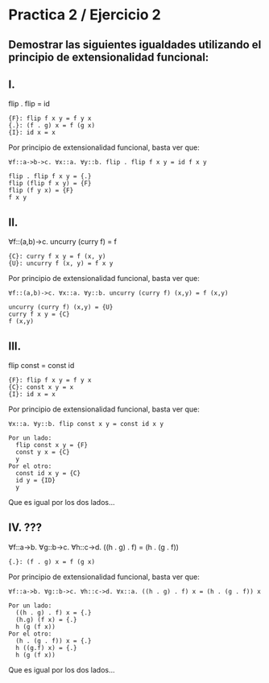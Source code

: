 # Practica 2 / Ejercicio 2 
## Demostrar las siguientes igualdades utilizando el principio de extensionalidad funcional:
## I.  
flip . flip = id
```
{F}: flip f x y = f y x
{.}: (f . g) x = f (g x)
{I}: id x = x
```
Por principio de extensionalidad funcional, basta ver que:
```
∀f::a->b->c. ∀x::a. ∀y::b. flip . flip f x y = id f x y
```
```
flip . flip f x y = {.}
flip (flip f x y) = {F}
flip (f y x) = {F}
f x y
```
## II.  
∀f::(a,b)->c. uncurry (curry f) = f
```
{C}: curry f x y = f (x, y)
{U}: uncurry f (x, y) = f x y
```
Por principio de extensionalidad funcional, basta ver que:
```
∀f::(a,b)->c. ∀x::a. ∀y::b. uncurry (curry f) (x,y) = f (x,y)
```
```
uncurry (curry f) (x,y) = {U}
curry f x y = {C}
f (x,y)
```
## III.
flip const = const id
```
{F}: flip f x y = f y x
{C}: const x y = x
{I}: id x = x
```
Por principio de extensionalidad funcional, basta ver que:
```
∀x::a. ∀y::b. flip const x y = const id x y
```
```
Por un lado:
  flip const x y = {F}
  const y x = {C}
  y
Por el otro:
  const id x y = {C}
  id y = {ID}
  y
```
Que es igual por los dos lados...
## IV. ???
∀f::a->b. ∀g::b->c. ∀h::c->d. ((h . g) . f) = (h . (g . f))
```
{.}: (f . g) x = f (g x)
```
Por principio de extensionalidad funcional, basta ver que:
```
∀f::a->b. ∀g::b->c. ∀h::c->d. ∀x::a. ((h . g) . f) x = (h . (g . f)) x
```
```
Por un lado:
  ((h . g) . f) x = {.}
  (h.g) (f x) = {.}
  h (g (f x))
Por el otro:
  (h . (g . f)) x = {.}
  h ((g.f) x) = {.}
  h (g (f x))
```
Que es igual por los dos lados...
